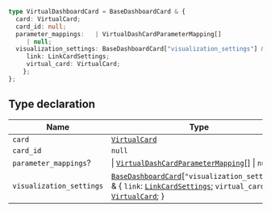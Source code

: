 ```ts
type VirtualDashboardCard = BaseDashboardCard & {
  card: VirtualCard;
  card_id: null;
  parameter_mappings:   | VirtualDashCardParameterMapping[]
     | null;
  visualization_settings: BaseDashboardCard["visualization_settings"] & {
     link: LinkCardSettings;
     virtual_card: VirtualCard;
    };
};
```

## Type declaration

| Name | Type |
| ------ | ------ |
| `card` | [`VirtualCard`](VirtualCard.md) |
| `card_id` | `null` |
| `parameter_mappings`? | \| [`VirtualDashCardParameterMapping`](VirtualDashCardParameterMapping.md)[] \| `null` |
| `visualization_settings` | [`BaseDashboardCard`](BaseDashboardCard.md)\[`"visualization_settings"`\] & \{ `link`: [`LinkCardSettings`](../interfaces/LinkCardSettings.md); `virtual_card`: [`VirtualCard`](VirtualCard.md); \} |
